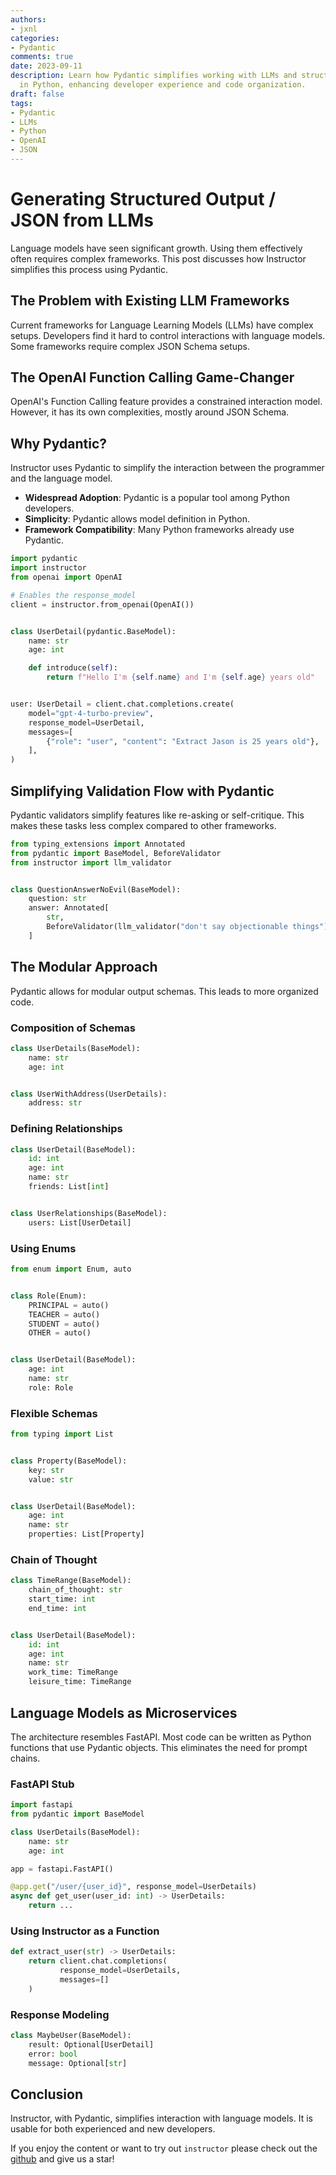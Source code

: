 ```yaml
---
authors:
- jxnl
categories:
- Pydantic
comments: true
date: 2023-09-11
description: Learn how Pydantic simplifies working with LLMs and structured JSON outputs
  in Python, enhancing developer experience and code organization.
draft: false
tags:
- Pydantic
- LLMs
- Python
- OpenAI
- JSON
---
```


# Generating Structured Output / JSON from LLMs

Language models have seen significant growth. Using them effectively often requires complex frameworks. This post discusses how Instructor simplifies this process using Pydantic.

<!-- more -->

## The Problem with Existing LLM Frameworks

Current frameworks for Language Learning Models (LLMs) have complex setups. Developers find it hard to control interactions with language models. Some frameworks require complex JSON Schema setups.

## The OpenAI Function Calling Game-Changer

OpenAI's Function Calling feature provides a constrained interaction model. However, it has its own complexities, mostly around JSON Schema.

## Why Pydantic?

Instructor uses Pydantic to simplify the interaction between the programmer and the language model.

- **Widespread Adoption**: Pydantic is a popular tool among Python developers.
- **Simplicity**: Pydantic allows model definition in Python.
- **Framework Compatibility**: Many Python frameworks already use Pydantic.

```python
import pydantic
import instructor
from openai import OpenAI

# Enables the response_model
client = instructor.from_openai(OpenAI())


class UserDetail(pydantic.BaseModel):
    name: str
    age: int

    def introduce(self):
        return f"Hello I'm {self.name} and I'm {self.age} years old"


user: UserDetail = client.chat.completions.create(
    model="gpt-4-turbo-preview",
    response_model=UserDetail,
    messages=[
        {"role": "user", "content": "Extract Jason is 25 years old"},
    ],
)
```

## Simplifying Validation Flow with Pydantic

Pydantic validators simplify features like re-asking or self-critique. This makes these tasks less complex compared to other frameworks.

```python
from typing_extensions import Annotated
from pydantic import BaseModel, BeforeValidator
from instructor import llm_validator


class QuestionAnswerNoEvil(BaseModel):
    question: str
    answer: Annotated[
        str,
        BeforeValidator(llm_validator("don't say objectionable things")),
    ]
```

## The Modular Approach

Pydantic allows for modular output schemas. This leads to more organized code.

### Composition of Schemas

```python
class UserDetails(BaseModel):
    name: str
    age: int


class UserWithAddress(UserDetails):
    address: str
```

### Defining Relationships

```python
class UserDetail(BaseModel):
    id: int
    age: int
    name: str
    friends: List[int]


class UserRelationships(BaseModel):
    users: List[UserDetail]
```

### Using Enums

```python
from enum import Enum, auto


class Role(Enum):
    PRINCIPAL = auto()
    TEACHER = auto()
    STUDENT = auto()
    OTHER = auto()


class UserDetail(BaseModel):
    age: int
    name: str
    role: Role
```

### Flexible Schemas

```python
from typing import List


class Property(BaseModel):
    key: str
    value: str


class UserDetail(BaseModel):
    age: int
    name: str
    properties: List[Property]
```

### Chain of Thought

```python
class TimeRange(BaseModel):
    chain_of_thought: str
    start_time: int
    end_time: int


class UserDetail(BaseModel):
    id: int
    age: int
    name: str
    work_time: TimeRange
    leisure_time: TimeRange
```

## Language Models as Microservices

The architecture resembles FastAPI. Most code can be written as Python functions that use Pydantic objects. This eliminates the need for prompt chains.

### FastAPI Stub

```python
import fastapi
from pydantic import BaseModel

class UserDetails(BaseModel):
    name: str
    age: int

app = fastapi.FastAPI()

@app.get("/user/{user_id}", response_model=UserDetails)
async def get_user(user_id: int) -> UserDetails:
    return ...
```

### Using Instructor as a Function

```python
def extract_user(str) -> UserDetails:
    return client.chat.completions(
           response_model=UserDetails,
           messages=[]
    )
```

### Response Modeling

```python
class MaybeUser(BaseModel):
    result: Optional[UserDetail]
    error: bool
    message: Optional[str]
```

## Conclusion

Instructor, with Pydantic, simplifies interaction with language models. It is usable for both experienced and new developers.

If you enjoy the content or want to try out `instructor` please check out the [github](https://github.com/jxnl/instructor) and give us a star!